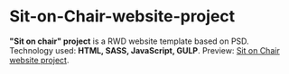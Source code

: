 # Sit-on-Chair-website-project

<strong>"Sit on chair" project</strong> is a RWD website template based on PSD. Technology used: <strong>HTML, SASS, JavaScript, GULP</strong>. Preview: <a href="https://michaldec1984.github.io/Sit-on-Chair-website-project/">Sit on Chair website project</a>.
